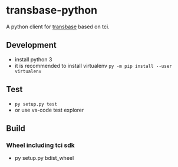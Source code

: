 # transbase-python

A python client for [transbase](https://www.transaction.de/loesungen/transbase-ressourcenoptimierte-hochleistungsdatenbank)
based on tci.

## Development

- install python 3
- it is recommended to install virtualenv
  `py -m pip install --user virtualenv`

## Test

- `py setup.py test`
- or use vs-code test explorer

## Build

### Wheel including tci sdk

- py setup.py bdist_wheel
